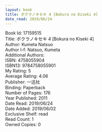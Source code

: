 ```yaml
---
layout: book
title: ボクラノキセキ 4 [Bokura no Kiseki 4]
date_read: 2019/06/24
---
```


Book Id: 17159515<br />
Title: ボクラノキセキ 4 [Bokura no Kiseki 4]<br />
Author: Kumeta Natsuo<br />
Author l-f: Natsuo, Kumeta<br />
Additional Authors: <br />
ISBN: 4758055904<br />
ISBN13: 9784758055901<br />
My Rating: 5<br />
Average Rating: 4.06<br />
Publisher: 一迅社<br />
Binding: Paperback<br />
Number of Pages: 176<br />
Year Published: 2011<br />
Date Read: 2019/06/24<br />
Date Added: 2019/06/02<br />
Exclusive Shelf: read<br />
Read Count: 1<br />
Owned Copies: 0<br />

